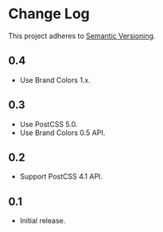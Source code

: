 # Change Log
This project adheres to [Semantic Versioning](http://semver.org/).

## 0.4
* Use Brand Colors 1.x.

## 0.3
* Use PostCSS 5.0.
* Use Brand Colors 0.5 API.

## 0.2
* Support PostCSS 4.1 API.

## 0.1
* Initial release.
